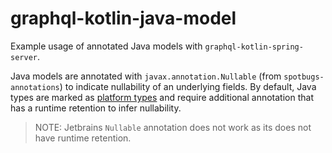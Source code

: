 # graphql-kotlin-java-model

Example usage of annotated Java models with `graphql-kotlin-spring-server`.

Java models are annotated with `javax.annotation.Nullable` (from `spotbugs-annotations`) to indicate nullability of an
underlying fields. By default, Java types are marked as [platform types](https://kotlinlang.org/docs/java-interop.html#null-safety-and-platform-types)
and require additional annotation that has a runtime retention to infer nullability.

>NOTE: Jetbrains `Nullable` annotation does not work as its does not have runtime retention.